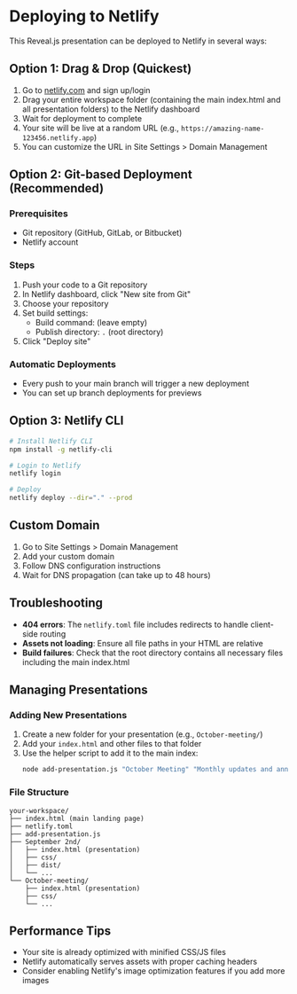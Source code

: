 # Deploying to Netlify

This Reveal.js presentation can be deployed to Netlify in several ways:

## Option 1: Drag & Drop (Quickest)

1. Go to [netlify.com](https://netlify.com) and sign up/login
2. Drag your entire workspace folder (containing the main index.html and all presentation folders) to the Netlify dashboard
3. Wait for deployment to complete
4. Your site will be live at a random URL (e.g., `https://amazing-name-123456.netlify.app`)
5. You can customize the URL in Site Settings > Domain Management

## Option 2: Git-based Deployment (Recommended)

### Prerequisites
- Git repository (GitHub, GitLab, or Bitbucket)
- Netlify account

### Steps
1. Push your code to a Git repository
2. In Netlify dashboard, click "New site from Git"
3. Choose your repository
4. Set build settings:
   - Build command: (leave empty)
   - Publish directory: `.` (root directory)
5. Click "Deploy site"

### Automatic Deployments
- Every push to your main branch will trigger a new deployment
- You can set up branch deployments for previews

## Option 3: Netlify CLI

```bash
# Install Netlify CLI
npm install -g netlify-cli

# Login to Netlify
netlify login

# Deploy
netlify deploy --dir="." --prod
```

## Custom Domain

1. Go to Site Settings > Domain Management
2. Add your custom domain
3. Follow DNS configuration instructions
4. Wait for DNS propagation (can take up to 48 hours)

## Troubleshooting

- **404 errors**: The `netlify.toml` file includes redirects to handle client-side routing
- **Assets not loading**: Ensure all file paths in your HTML are relative
- **Build failures**: Check that the root directory contains all necessary files including the main index.html

## Managing Presentations

### Adding New Presentations

1. Create a new folder for your presentation (e.g., `October-meeting/`)
2. Add your `index.html` and other files to that folder
3. Use the helper script to add it to the main index:
   ```bash
   node add-presentation.js "October Meeting" "Monthly updates and announcements" "October-meeting"
   ```

### File Structure
```
your-workspace/
├── index.html (main landing page)
├── netlify.toml
├── add-presentation.js
├── September 2nd/
│   ├── index.html (presentation)
│   ├── css/
│   ├── dist/
│   └── ...
└── October-meeting/
    ├── index.html (presentation)
    ├── css/
    └── ...
```

## Performance Tips

- Your site is already optimized with minified CSS/JS files
- Netlify automatically serves assets with proper caching headers
- Consider enabling Netlify's image optimization features if you add more images
